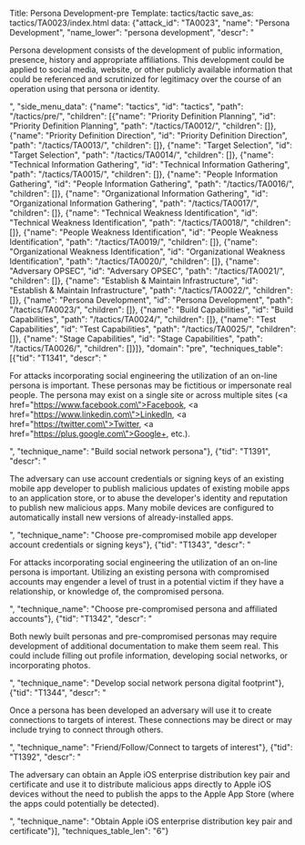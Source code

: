 Title: Persona Development-pre
Template: tactics/tactic
save_as: tactics/TA0023/index.html
data: {"attack_id": "TA0023", "name": "Persona Development", "name_lower": "persona development", "descr": "<p>Persona development consists of the development of public information, presence, history and appropriate affiliations.  This development could be applied to social media, website, or other publicly available information that could be referenced and scrutinized for legitimacy over the course of an operation using that persona or identity.</p>", "side_menu_data": {"name": "tactics", "id": "tactics", "path": "/tactics/pre/", "children": [{"name": "Priority Definition Planning", "id": "Priority Definition Planning", "path": "/tactics/TA0012/", "children": []}, {"name": "Priority Definition Direction", "id": "Priority Definition Direction", "path": "/tactics/TA0013/", "children": []}, {"name": "Target Selection", "id": "Target Selection", "path": "/tactics/TA0014/", "children": []}, {"name": "Technical Information Gathering", "id": "Technical Information Gathering", "path": "/tactics/TA0015/", "children": []}, {"name": "People Information Gathering", "id": "People Information Gathering", "path": "/tactics/TA0016/", "children": []}, {"name": "Organizational Information Gathering", "id": "Organizational Information Gathering", "path": "/tactics/TA0017/", "children": []}, {"name": "Technical Weakness Identification", "id": "Technical Weakness Identification", "path": "/tactics/TA0018/", "children": []}, {"name": "People Weakness Identification", "id": "People Weakness Identification", "path": "/tactics/TA0019/", "children": []}, {"name": "Organizational Weakness Identification", "id": "Organizational Weakness Identification", "path": "/tactics/TA0020/", "children": []}, {"name": "Adversary OPSEC", "id": "Adversary OPSEC", "path": "/tactics/TA0021/", "children": []}, {"name": "Establish & Maintain Infrastructure", "id": "Establish & Maintain Infrastructure", "path": "/tactics/TA0022/", "children": []}, {"name": "Persona Development", "id": "Persona Development", "path": "/tactics/TA0023/", "children": []}, {"name": "Build Capabilities", "id": "Build Capabilities", "path": "/tactics/TA0024/", "children": []}, {"name": "Test Capabilities", "id": "Test Capabilities", "path": "/tactics/TA0025/", "children": []}, {"name": "Stage Capabilities", "id": "Stage Capabilities", "path": "/tactics/TA0026/", "children": []}]}, "domain": "pre", "techniques_table": [{"tid": "T1341", "descr": "<p>For attacks incorporating social engineering the utilization of an on-line persona is important. These personas may be fictitious or impersonate real people. The persona may exist on a single site or across multiple sites (<a href=\"https://www.facebook.com\">Facebook</a>, <a href=\"https://www.linkedin.com\">LinkedIn</a>, <a href=\"https://twitter.com\">Twitter</a>, <a href=\"https://plus.google.com\">Google+</a>, etc.).   </p>", "technique_name": "Build social network persona"}, {"tid": "T1391", "descr": "<p>The adversary can use account credentials or signing keys of an existing mobile app developer to publish malicious updates of existing mobile apps to an application store, or to abuse the developer's identity and reputation to publish new malicious apps.  Many mobile devices are configured to automatically install new versions of already-installed apps. </p>", "technique_name": "Choose pre-compromised mobile app developer account credentials or signing keys"}, {"tid": "T1343", "descr": "<p>For attacks incorporating social engineering the utilization of an on-line persona is important. Utilizing an existing persona with compromised accounts may engender a level of trust in a potential victim if they have a relationship, or knowledge of, the compromised persona.  </p>", "technique_name": "Choose pre-compromised persona and affiliated accounts"}, {"tid": "T1342", "descr": "<p>Both newly built personas and pre-compromised personas may require development of additional documentation to make them seem real. This could include filling out profile information, developing social networks, or incorporating photos.   </p>", "technique_name": "Develop social network persona digital footprint"}, {"tid": "T1344", "descr": "<p>Once a persona has been developed an adversary will use it to create connections to targets of interest. These connections may be direct or may include trying to connect through others.  </p>", "technique_name": "Friend/Follow/Connect to targets of interest"}, {"tid": "T1392", "descr": "<p>The adversary can obtain an Apple iOS enterprise distribution key pair and certificate and use it to distribute malicious apps directly to Apple iOS devices without the need to publish the apps to the Apple App Store (where the apps could potentially be detected).    </p>", "technique_name": "Obtain Apple iOS enterprise distribution key pair and certificate"}], "techniques_table_len": "6"}